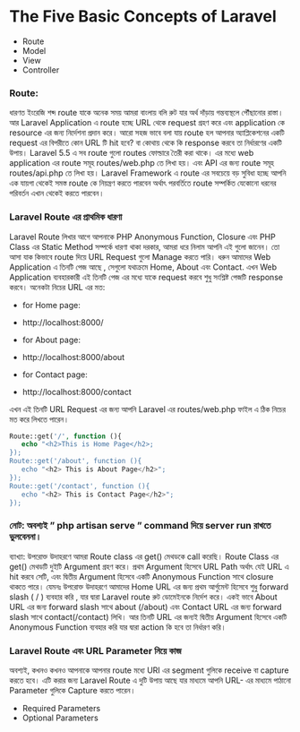 # The Five Basic Concepts of Laravel

* Route
* Model
* View 
* Controller 


### Route:
ধারণত ইংরেজি শব্দ route যাকে অনেক সময় আমরা বাংলায় বলি রুট যার অর্থ দাঁড়ায় গন্তব্যস্থলে পৌঁছানোর রাস্তা। আর Laravel Application এ route হচ্ছে URL থেকে request গ্রহণ করে এবং application কে resource এর জন্য নির্দেশনা প্রদান করে। আরো সহজ ভাবে বলা যায় route হল আপনার অ্যাপ্লিকেশনের একটি request এর বিপরীতে কোন URL টি hit হবে? বা কোথায় থেকে কি response করবে তা নির্ধারণের একটি উপায়। Laravel 5.5 এ সব route গুলো routes ফোল্ডারে তৈরী করা থাকে। এর মধ্যে web application এর route সমূহ routes/web.php তে লিখা হয়। এবং API এর জন্য route সমূহ routes/api.php তে লিখা হয়। Laravel Framework এ route এর সবচেয়ে বড় সুবিধা হচ্ছে আপনি এক যায়গা থেকেই সমস্ত route কে নিয়ন্ত্রণ করতে পারবেন অর্থাৎ পরবর্তিতে route সম্পর্কিত যেকোনো ধরনের পরিবর্তন এখান থেকেই করতে পারবেন।

### Laravel Route এর প্রাথমিক ধারণা
Laravel Route লিখার আগে আপনাকে PHP Anonymous Function, Closure এবং PHP Class এর Static Method সম্পর্কে ধারণা থাকা দরকার, আমরা ধরে নিলাম আপনি এই গুলো জানেন। তো আসা যাক কিভাবে route দিয়ে URL Request গুলো Manage করতে পারি। ধরুন আমাদের Web Application এ তিনটি পেজ আছে , সেগুলো যথাক্রমে Home, About এবং Contact. এখন Web Application ব্যবহারকারী এই তিনটি পেজ এর মধ্যে যাকে request করবে শুধু সংশ্লিষ্ট পেজটি response করবে। অনেকটা নিচের URL এর মত:

* for Home page:
* http://localhost:8000/

* for About page:
* http://localhost:8000/about

* for Contact page:
* http://localhost:8000/contact

 এখন এই তিনটি URL Request এর জন্য আপনি Laravel এর routes/web.php ফাইল এ ঠিক নিচের মত করে লিখতে পারেন।
 
 ```php
 Route::get('/', function (){
    echo "<h2>This is Home Page</h2>;
});
Route::get('/about', function (){
    echo "<h2> This is About Page</h2>";
});
Route::get('/contact', function (){
    echo "<h2> This is Contact Page</h2>";
}); 
 
 ```
 
 ### নোট: অবশ্যই ” php artisan serve ” command দিয়ে server run রাখতে ভুলবেননা।

ব্যাখ্যা: উপরোক্ত উদাহরণে আমরা Route class এর get() মেথডকে call করেছি। Route Class এর get() মেথডটি দুইটি Argument গ্রহণ করে। প্রথম Argument হিসেবে URL Path অর্থাৎ যেই URL এ hit করবে সেটি, এবং দ্বিতীয় Argument হিসেবে একটি Anonymous Function সাথে closure থাকতে পারে। যেমনঃ উপরোক্ত উদাহরণে আমাদের Home URL এর জন্য প্রথম আর্গুমেন্ট হিসেবে শুধু forward slash ( / ) ব্যবহার করি , যার দ্বারা Laravel route রুট ডোমেইনকে নির্দেশ করে। একই ভাবে About URL এর জন্য forward slash সাথে about (/about) এবং Contact URL এর জন্য forward slash সাথে contact(/contact) লিখি। আর তিনটি URL এর জন্যই দ্বিতীয় Argument হিসেবে একটি Anonymous Function ব্যবহার করি যার দ্বারা action কি হবে তা নির্ধারণ করি।

### Laravel Route এবং URL Parameter নিয়ে কাজ
অবশ্যই, কখনও কখনও আপনাকে আপনার route মধ্যে URI এর segment গুলিকে receive বা capture করতে হবে। এটি করার জন্য Laravel Route এ দুটি উপায় আছে যার মাধ্যমে আপনি URL- এর মাধ্যমে পাঠানো Parameter গুলিকে Capture করতে পারেন।

* Required Parameters
* Optional Parameters

